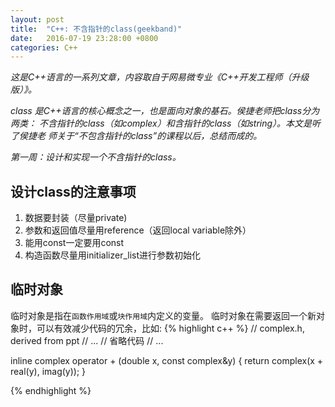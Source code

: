 ```yaml
---
layout: post
title:  "C++: 不含指针的class(geekband)"
date:   2016-07-19 23:28:00 +0800
categories: C++
---
```


*这是C++语言的一系列文章，内容取自于网易微专业《C++开发工程师（升级版）》。*

*class 是C++语言的核心概念之一，也是面向对象的基石。侯捷老师把class分为两类：*
*不含指针的class（如complex）和含指针的class（如string）。本文是听了侯捷老*
*师关于“不包含指针的class”的课程以后，总结而成的。*

*第一周：设计和实现一个不含指针的class。*

## 设计class的注意事项
1. 数据要封装（尽量private)
2. 参数和返回值尽量用reference（返回local variable除外）
3. 能用const一定要用const
4. 构造函数尽量用initializer_list进行参数初始化

## 临时对象
临时对象是指在`函数作用域`或`块作用域`内定义的变量。
临时对象在需要返回一个新对象时，可以有效减少代码的冗余，比如:
{% highlight c++ %}
// complex.h, derived from ppt
// ...
// 省略代码
// ...

inline complex
operator + (double x, const complex&y) 
{
  return complex(x + real(y), imag(y));
}

{% endhighlight %}
